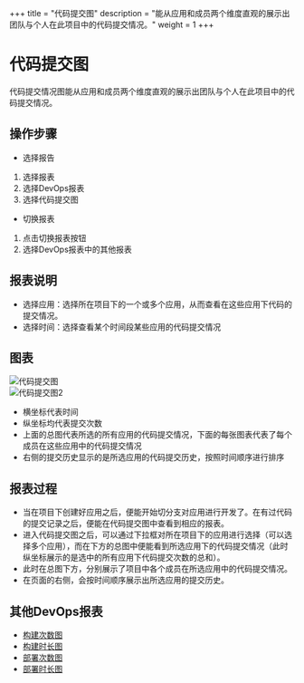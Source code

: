 
+++
title = "代码提交图"
description = "能从应用和成员两个维度直观的展示出团队与个人在此项目中的代码提交情况。"
weight = 1
+++

# 代码提交图

代码提交情况图能从应用和成员两个维度直观的展示出团队与个人在此项目中的代码提交情况。


## 操作步骤

* 选择报告  

1.	选择报表
2.	选择DevOps报表
3.	选择代码提交图

* 切换报表  

1.	点击切换报表按钮
2.	选择DevOps报表中的其他报表

## 报表说明

* 选择应用：选择所在项目下的一个或多个应用，从而查看在这些应用下代码的提交情况。
* 选择时间：选择查看某个时间段某些应用的代码提交情况

## 图表

![代码提交图](/docs/user-guide/report/image/code-commits1.jpg)  
![代码提交图2](/docs/user-guide/report/image/code-commits2.jpg) 

* 横坐标代表时间
* 纵坐标均代表提交次数
* 上面的总图代表所选的所有应用的代码提交情况，下面的每张图表代表了每个成员在这些应用中的代码提交情况
* 右侧的提交历史显示的是所选应用的代码提交历史，按照时间顺序进行排序  


## 报表过程

-	当在项目下创建好应用之后，便能开始切分支对应用进行开发了。在有过代码的提交记录之后，便能在代码提交图中查看到相应的报表。
-	进入代码提交图之后，可以通过下拉框对所在项目下的应用进行选择（可以选择多个应用），而在下方的总图中便能看到所选应用下的代码提交情况（此时纵坐标展示的是选中的所有应用下代码提交次数的总和）。
-	此时在总图下方，分别展示了项目中各个成员在所选应用中的代码提交情况。
-	在页面的右侧，会按时间顺序展示出所选应用的提交历史。


## 其他DevOps报表

* [构建次数图](../build-frequency)  
* [构建时长图](../build-duration)
* [部署次数图](../deploy-frequency)
* [部署时长图](../deploy-duration)
